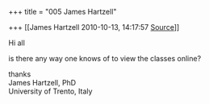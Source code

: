+++
title = "005 James Hartzell"

+++
[[James Hartzell	2010-10-13, 14:17:57 [Source](https://groups.google.com/g/samskrita/c/4pXXRJrRoNg)]]



Hi all

is there any way one knows of to view the classes online?

thanks  
James Hartzell, PhD  
University of Trento, Italy  

